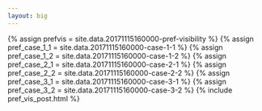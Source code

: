 ```yaml
---
layout: big
---
```

{% assign prefvis = site.data.20171115160000-pref-visibility %}
{% assign pref_case_1_1 = site.data.20171115160000-case-1-1 %}
{% assign pref_case_1_2 = site.data.20171115160000-case-1-2 %}
{% assign pref_case_2_1 = site.data.20171115160000-case-2-1 %}
{% assign pref_case_2_2 = site.data.20171115160000-case-2-2 %}
{% assign pref_case_3_1 = site.data.20171115160000-case-3-1 %}
{% assign pref_case_3_2 = site.data.20171115160000-case-3-2 %}
{% include pref_vis_post.html %}
